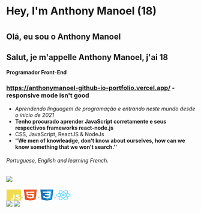 # Hey, I'm Anthony Manoel (18) <h1>
## Olá, eu sou o Anthony Manoel <h4>
  ## Salut, je m'appelle Anthony Manoel, j'ai 18
  #### Programador Front-End
  ### https://anthonymanoel-github-io-portfolio.vercel.app/ - responsive mode isn't good
- _Aprendendo linguagem de programação e entrando neste mundo desde o ínicio de 2021_
- __Tenho procurado aprender JavaScript corretamente e seus respectivos frameworks react-node.js__
- CSS, JavaScript, ReactJS & NodeJs
- __"We men of knowleadge, don't know about ourselves, how can we know something that we won't search.''__
###### Portuguese, English and learning French. <h6>
<div>
  <a href="https://github.com/anthonymanoel">
  <img height="200em" src="https://github-readme-stats.vercel.app/api/top-langs/?username=anthonymanoel&layout=compact&langs_count=7&theme=dark"/>
</div>
  <div style="display: inline_block"><br>
  <img align="center" alt="anthony-Js" height="30" width="40" src="https://raw.githubusercontent.com/devicons/devicon/master/icons/javascript/javascript-plain.svg">
  <img align="center" alt="anthony-HTML" height="30" width="40" src="https://raw.githubusercontent.com/devicons/devicon/master/icons/html5/html5-original.svg">
  <img align="center" alt="anthony-CSS" height="30" width="40" src="https://raw.githubusercontent.com/devicons/devicon/master/icons/css3/css3-original.svg">
  <img align="center" alt="anthony-react" height="30" width="40" src="https://raw.githubusercontent.com/devicons/devicon/master/icons/react/react-original.svg"> 
</div>
<div> 
  <a href="https://www.instagram.com/_anthonymanoel__/" target="_blank"><img src="https://img.shields.io/badge/-Instagram-%23E4405F?style=for-the-badge&logo=instagram&logoColor=white" target="_blank"></a>
  <a href = "mailto:anthonymanoel12@gmail.com"><img src="https://img.shields.io/badge/-Gmail-%23333?style=for-the-badge&logo=gmail&logoColor=white" target="_blank"></a>
  </div>
